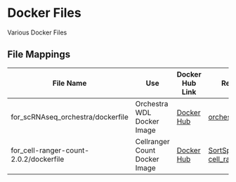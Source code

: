 # Docker Files

Various Docker Files

## File Mappings

File Name     	    | Use                         | Docker Hub Link                   											 | Relevant Files
------------------- | --------------------------- | ---------------------------------------------------------------------------- | ----------------------------
for_scRNAseq_orchestra/dockerfile  | Orchestra WDL Docker Image  | [Docker Hub](https://hub.docker.com/r/singlecellportal/scrna-seq_orchestra/) | [orchestra_methods.py](https://github.com/broadinstitute/single_cell_portal/blob/master/scripts/orchestra_methods.py)
for_cell-ranger-count-2.0.2/dockerfile | Cellranger Count Docker Image | [Docker Hub](https://hub.docker.com/r/singlecellportal/cell-ranger-count-2.0.2/) | [SortSparseMatrix.py](https://github.com/broadinstitute/single_cell_portal/blob/master/scripts/SortSparseMatrix.py), [cell_ranger_to_scp.py](https://github.com/broadinstitute/single_cell_portal/blob/master/scripts/cell_ranger_to_scp.py), 


